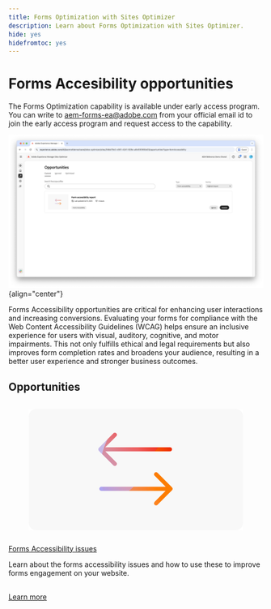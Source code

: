 ```yaml
---
title: Forms Optimization with Sites Optimizer
description: Learn about Forms Optimization with Sites Optimizer.
hide: yes
hidefromtoc: yes
---
```


# Forms Accesibility opportunities

<span class="preview"> The Forms Optimization capability is available under early access program. You can write to aem-forms-ea@adobe.com from your official email id to join the early access program and request access to the capability. </span>

![Forms Accesibility opportunities](./assets/form-accesibility/hero.png){align="center"}


Forms Accessibility opportunities are critical for enhancing user interactions and increasing conversions. Evaluating your forms for compliance with the Web Content Accessibility Guidelines (WCAG) helps ensure an inclusive experience for users with visual, auditory, cognitive, and motor impairments. This not only fulfills ethical and legal requirements but also improves form completion rates and broadens your audience, resulting in a better user experience and stronger business outcomes.

## Opportunities 

<!-- CARDS
 
* ../documentation/opportunities/low-views.md
  {title=Low views}
  {image=../assets/common/card-bag.png}
* ../documentation/opportunities/low-conversions.md
  {title=Low conversions}
  {image=../assets/common/card-bag.png}

--->
<!-- START CARDS HTML - DO NOT MODIFY BY HAND -->
<div class="columns">
    <div class="column is-half-tablet is-half-desktop is-one-third-widescreen" aria-label="Forms Accessibility issues">
        <div class="card" style="height: 100%; display: flex; flex-direction: column; height: 100%;">
            <div class="card-image">
                <figure class="image x-is-16by9">
                    <a href="../documentation/opportunities/forms-accessibility-issues.md" title="Forms Accessibility issues" target="_blank" rel="referrer">
                        <img class="is-bordered-r-small" src="../assets/common/card-arrows.png" alt="Forms Accessibility issues"
                             style="width: 100%; aspect-ratio: 16 / 9; object-fit: cover; overflow: hidden; display: block; margin: auto;">
                    </a>
                </figure>
            </div>
            <div class="card-content is-padded-small" style="display: flex; flex-direction: column; flex-grow: 1; justify-content: space-between;">
                <div class="top-card-content">
                    <p class="headline is-size-6 has-text-weight-bold">
                        <a href="../documentation/opportunities/forms-accessibility-issues.md" target="_blank" rel="referrer" title="Forms Accessibility issues">Forms Accessibility issues</a>
                    </p>
                    <p class="is-size-6">Learn about the forms accessibility issues and how to use these to improve forms engagement on your website.</p>
                </div>
                <a href="../documentation/opportunities/forms-accessibility-issues.md" target="_blank" rel="referrer" class="spectrum-Button spectrum-Button--outline spectrum-Button--primary spectrum-Button--sizeM" style="align-self: flex-start; margin-top: 1rem;">
                    <span class="spectrum-Button-label has-no-wrap has-text-weight-bold">Learn more</span>
                </a>
            </div>
        </div>
    </div>
</div>
<!-- END CARDS HTML - DO NOT MODIFY BY HAND -->
